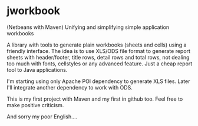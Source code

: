 jworkbook
=========

(Netbeans with Maven) Unifying and simplifying simple application workbooks

A library with tools to generate plain workbooks (sheets and cells) using a friendly interface.
The idea is to use XLS/ODS file format to generate report sheets with header/footer, title rows, detail rows and total rows, not dealing too much with fonts, cellstyles or any advanced feature. Just a cheap report tool to Java applications.

I'm starting using only Apache POI dependency to generate XLS files. Later I'll integrate another dependency to work with ODS.

This is my first project with Maven and my first in github too. Feel free to make positive criticism.

And sorry my poor English....
